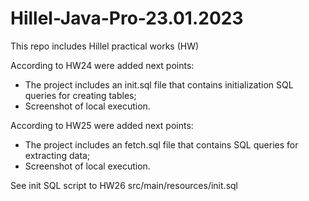 # Hillel-Java-Pro-23.01.2023
This repo includes Hillel practical works (HW)

According to HW24 were added next points:
- The project includes an init.sql file that contains initialization SQL queries for creating tables;
- Screenshot of local execution.

According to HW25 were added next points:
- The project includes an fetch.sql file that contains SQL queries for extracting data;
- Screenshot of local execution.

See init SQL script to HW26 src/main/resources/init.sql

